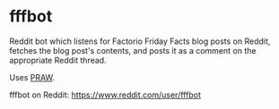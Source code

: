 # fffbot

Reddit bot which listens for Factorio Friday Facts blog posts on Reddit, fetches the blog post's contents, and posts
it as a comment on the appropriate Reddit thread.

Uses [PRAW](https://praw.readthedocs.io/en/latest/).

fffbot on Reddit: https://www.reddit.com/user/fffbot
